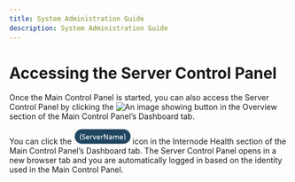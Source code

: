 ```yaml
---
title: System Administration Guide
description: System Administration Guide
---
```


# Accessing the Server Control Panel

Once the Main Control Panel is started, you can also access the Server Control Panel by clicking the ![An image showing ](Media/server-control-panel.jpg) button in the Overview section of the Main Control Panel’s Dashboard tab.

You can click the ![An image showing ](Media/server-name.jpg) icon in the Internode Health section of the Main Control Panel’s Dashboard tab. The Server Control Panel opens in a new browser tab and you are automatically logged in based on the identity used in the Main Control Panel. 
